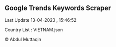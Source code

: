 

## Google Trends Keywords Scraper 
 
Last Update 13-04-2023 , 15:46:52

Country List :
VIETNAM.json



© Abdul Muttaqin 
